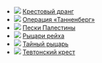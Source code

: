* ![](/books/sf_history/Руслан%20Мельников/Крестовый%20дранг.jpg) [Крестовый дранг](/books/sf_history/Руслан%20Мельников/Крестовый%20дранг)
* ![](/books/sf_history/Руслан%20Мельников/Операция%20«Танненберг».jpg) [Операция «Танненберг»](/books/sf_history/Руслан%20Мельников/Операция%20«Танненберг»)
* ![](/books/sf_history/Руслан%20Мельников/Пески%20Палестины.jpg) [Пески Палестины](/books/sf_history/Руслан%20Мельников/Пески%20Палестины)
* ![](/books/sf_history/Руслан%20Мельников/Рыцари%20рейха.jpg) [Рыцари рейха](/books/sf_history/Руслан%20Мельников/Рыцари%20рейха)
* ![](/books/sf_history/Руслан%20Мельников/Тайный%20рыцарь.jpg) [Тайный рыцарь](/books/sf_history/Руслан%20Мельников/Тайный%20рыцарь)
* ![](/books/sf_history/Руслан%20Мельников/Тевтонский%20крест.jpg) [Тевтонский крест](/books/sf_history/Руслан%20Мельников/Тевтонский%20крест)